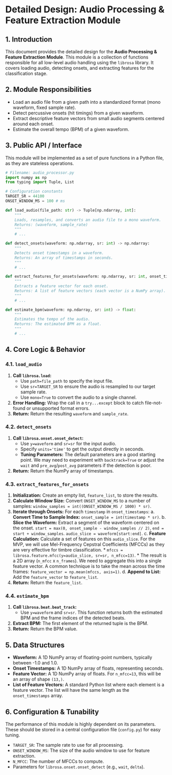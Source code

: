 # Detailed Design: Audio Processing & Feature Extraction Module

## 1. Introduction

This document provides the detailed design for the **Audio Processing & Feature Extraction Module**. This module is a collection of functions responsible for all low-level audio handling using the `librosa` library. It covers loading audio, detecting onsets, and extracting features for the classification stage.

## 2. Module Responsibilities

*   Load an audio file from a given path into a standardized format (mono waveform, fixed sample rate).
*   Detect percussive onsets (hit timings) from a given waveform.
*   Extract descriptive feature vectors from small audio segments centered around each onset.
*   Estimate the overall tempo (BPM) of a given waveform.

## 3. Public API / Interface

This module will be implemented as a set of pure functions in a Python file, as they are stateless operations.

```python
# Filename: audio_processor.py
import numpy as np
from typing import Tuple, List

# Configuration constants
TARGET_SR = 44100
ONSET_WINDOW_MS = 100 # ms

def load_audio(file_path: str) -> Tuple[np.ndarray, int]:
    """
    Loads, resamples, and converts an audio file to a mono waveform.
    Returns: (waveform, sample_rate)
    """
    # ...

def detect_onsets(waveform: np.ndarray, sr: int) -> np.ndarray:
    """
    Detects onset timestamps in a waveform.
    Returns: An array of timestamps in seconds.
    """
    # ...

def extract_features_for_onsets(waveform: np.ndarray, sr: int, onset_timestamps: np.ndarray) -> List[np.ndarray]:
    """
    Extracts a feature vector for each onset.
    Returns: A list of feature vectors (each vector is a NumPy array).
    """
    # ...

def estimate_bpm(waveform: np.ndarray, sr: int) -> float:
    """
    Estimates the tempo of the audio.
    Returns: The estimated BPM as a float.
    """
    # ...
```

## 4. Core Logic & Behavior

### 4.1. `load_audio`
1.  **Call `librosa.load`:**
    *   Use `path=file_path` to specify the input file.
    *   Use `sr=TARGET_SR` to ensure the audio is resampled to our target sample rate.
    *   Use `mono=True` to convert the audio to a single channel.
2.  **Error Handling:** Wrap the call in a `try...except` block to catch file-not-found or unsupported format errors.
3.  **Return:** Return the resulting `waveform` and `sample_rate`.

### 4.2. `detect_onsets`
1.  **Call `librosa.onset.onset_detect`:**
    *   Use `y=waveform` and `sr=sr` for the input audio.
    *   Specify `units='time'` to get the output directly in seconds.
    *   **Tuning Parameters:** The default parameters are a good starting point. We may need to experiment with `backtrack=True` or adjust the `wait` and `pre_avg`/`post_avg` parameters if the detection is poor.
2.  **Return:** Return the NumPy array of timestamps.

### 4.3. `extract_features_for_onsets`
1.  **Initialization:** Create an empty list, `feature_list`, to store the results.
2.  **Calculate Window Size:** Convert `ONSET_WINDOW_MS` to a number of samples: `window_samples = int((ONSET_WINDOW_MS / 1000) * sr)`.
3.  **Iterate through Onsets:** For each `timestamp` in `onset_timestamps`:
    a.  **Convert Time to Sample Index:** `onset_sample = int(timestamp * sr)`.
    b.  **Slice the Waveform:** Extract a segment of the waveform centered on the onset. `start = max(0, onset_sample - window_samples // 2)`, `end = start + window_samples`. `audio_slice = waveform[start:end]`.
    c.  **Feature Calculation:** Calculate a set of features on this `audio_slice`. For the MVP, we will use Mel-Frequency Cepstral Coefficients (MFCCs) as they are very effective for timbre classification.
        *   `mfccs = librosa.feature.mfcc(y=audio_slice, sr=sr, n_mfcc=13)`.
        *   The result is a 2D array (`n_mfcc` x `n_frames`). We need to aggregate this into a single feature vector. A common technique is to take the mean across the time frames: `feature_vector = np.mean(mfccs, axis=1)`.
    d.  **Append to List:** Add the `feature_vector` to `feature_list`.
4.  **Return:** Return the `feature_list`.

### 4.4. `estimate_bpm`
1.  **Call `librosa.beat.beat_track`:**
    *   Use `y=waveform` and `sr=sr`. This function returns both the estimated BPM and the frame indices of the detected beats.
2.  **Extract BPM:** The first element of the returned tuple is the BPM.
3.  **Return:** Return the BPM value.

## 5. Data Structures

*   **Waveform:** A 1D NumPy array of floating-point numbers, typically between -1.0 and 1.0.
*   **Onset Timestamps:** A 1D NumPy array of floats, representing seconds.
*   **Feature Vector:** A 1D NumPy array of floats. For `n_mfcc=13`, this will be an array of shape `(13,)`.
*   **List of Feature Vectors:** A standard Python list where each element is a feature vector. The list will have the same length as the `onset_timestamps` array.

## 6. Configuration & Tunability

The performance of this module is highly dependent on its parameters. These should be stored in a central configuration file (`config.py`) for easy tuning.

*   `TARGET_SR`: The sample rate to use for all processing.
*   `ONSET_WINDOW_MS`: The size of the audio window to use for feature extraction.
*   `N_MFCC`: The number of MFCCs to compute.
*   Parameters for `librosa.onset.onset_detect` (e.g., `wait`, `delta`).